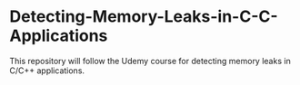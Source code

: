 # Detecting-Memory-Leaks-in-C-C-Applications
This repository will follow the Udemy course for detecting memory leaks in C/C++ applications.
